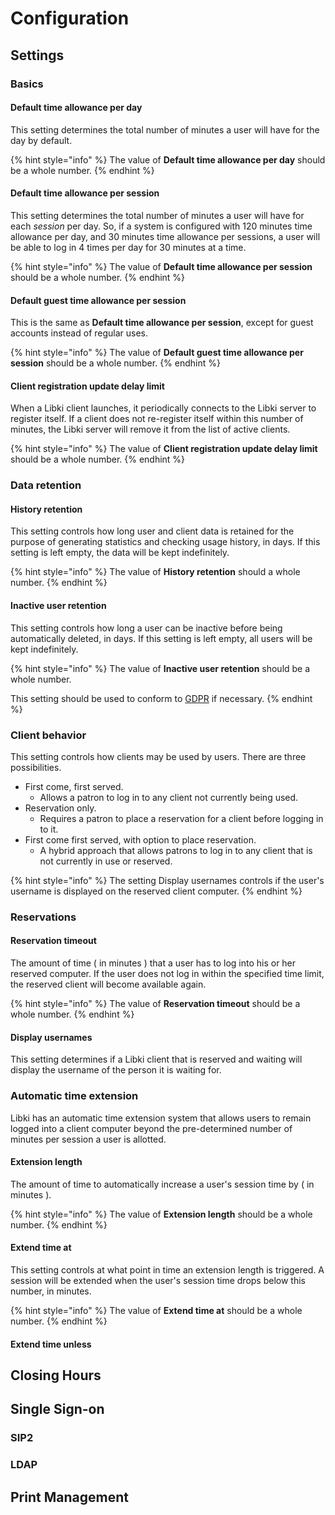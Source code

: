 # Configuration

## Settings

### Basics

#### Default time allowance per day

This setting determines the total number of minutes a user will have for the day by default.

{% hint style="info" %}
The value of **Default time allowance per day** should be a whole number.
{% endhint %}

#### Default time allowance per session

This setting determines the total number of minutes a user will have for each _session_ per day. So, if a system is configured with 120 minutes time allowance per day, and 30 minutes time allowance per sessions, a user will be able to log in 4 times per day for 30 minutes at a time.

{% hint style="info" %}
The value of **Default time allowance per session** should be a whole number.
{% endhint %}

#### Default guest time allowance per session

This is the same as **Default time allowance per session**, except for guest accounts instead of regular uses.

{% hint style="info" %}
The value of **Default guest time allowance per session** should be a whole number.
{% endhint %}

#### Client registration update delay limit

When a Libki client launches, it periodically connects to the Libki server to register itself. If a client does not re-register itself within this number of minutes, the Libki server will remove it from the list of active clients.

{% hint style="info" %}
The value of **Client registration update delay limit** should be a whole number.
{% endhint %}

### Data retention

#### History retention

This setting controls how long user and client data is retained for the purpose of generating statistics and checking usage history, in days. If this setting is left empty, the data will be kept indefinitely.

{% hint style="info" %}
The value of **History retention** should a whole number.
{% endhint %}

#### Inactive user retention

This setting controls how long a user can be inactive before being automatically deleted, in days. If this setting is left empty, all users will be kept indefinitely.

{% hint style="info" %}
The value of **Inactive user retention** should be a whole number.

This setting should be used to conform to [GDPR](https://www.eugdpr.org/) if necessary.
{% endhint %}

### Client behavior

This setting controls how clients may be used by users. There are three possibilities.

* First come, first served.
  * Allows a patron to log in to any client not currently being used.
* Reservation only.
  * Requires a patron to place a reservation for a client before logging in to it.
* First come first served, with option to place reservation.
  * A hybrid approach that allows patrons to log in to any client that is not currently in use or reserved.

{% hint style="info" %}
The setting Display usernames controls if the user's username is displayed on the reserved client computer.
{% endhint %}

### Reservations

#### Reservation timeout

The amount of time \( in minutes \) that a user has to log into his or her reserved computer. If the user does not log in within the specified time limit, the reserved client will become available again.

{% hint style="info" %}
The value of **Reservation timeout** should be a whole number.
{% endhint %}

#### Display usernames

This setting determines if a Libki client that is reserved and waiting will display the username of the person it is waiting for.

### Automatic time extension

Libki has an automatic time extension system that allows users to remain logged into a client computer beyond the pre-determined number of minutes per session a user is allotted.

#### Extension length

The amount of time to automatically increase a user's session time by \( in minutes \).

{% hint style="info" %}
The value of **Extension length** should be a whole number.
{% endhint %}

#### Extend time at

This setting controls at what point in time an extension length is triggered. A session will be extended when the user's session time drops below this number, in minutes.

{% hint style="info" %}
The value of **Extend time at** should be a whole number.
{% endhint %}

#### Extend time unless

## Closing Hours

## Single Sign-on

### SIP2

### LDAP

## Print Management



